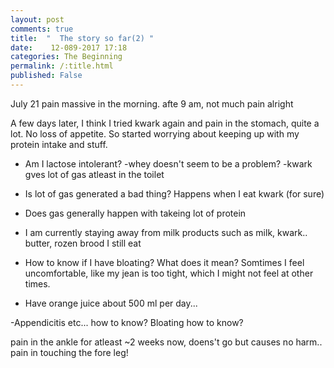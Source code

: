 ```yaml
---
layout: post
comments: true
title:  "  The story so far(2) "
date:    12-089-2017 17:18
categories: The Beginning
permalink: /:title.html
published: False
---
```

July 21 pain massive in the morning. afte 9 am, not much pain alright

A few days later, I think I tried kwark again and  pain in the stomach, quite a lot. No loss of appetite.
So started worrying about keeping up with my protein intake and stuff.

- Am I lactose intolerant? 
    -whey doesn't seem to be a problem?
    -kwark gves lot of gas atleast in the toilet

- Is lot of gas generated a bad thing? Happens when I eat kwark (for sure)

- Does gas generally happen with takeing lot of protein

- I am currently staying away from milk products such as milk, kwark.. butter, rozen brood I still eat

- How to know if I have bloating? What does it mean? Somtimes I feel uncomfortable, like my jean is too tight, which I might not feel at other times.

- Have orange juice about 500 ml per day...

-Appendicitis etc... how to know? Bloating how to know?


pain in the ankle for atleast ~2 weeks now, doens't go but causes no harm.. pain in touching the fore leg!



